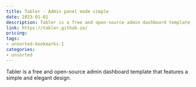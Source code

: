 ```yaml
---
title: Tabler - Admin panel made simple
date: 2023-01-01
description: Tabler is a free and open-source admin dashboard template that features a simple and elegant design.
link: https://tabler.github.io/
pricing: 
tags: 
- unsorted-bookmarks-1 
categories: 
- unsorted 
---
```


Tabler is a free and open-source admin dashboard template that features a simple and elegant design.